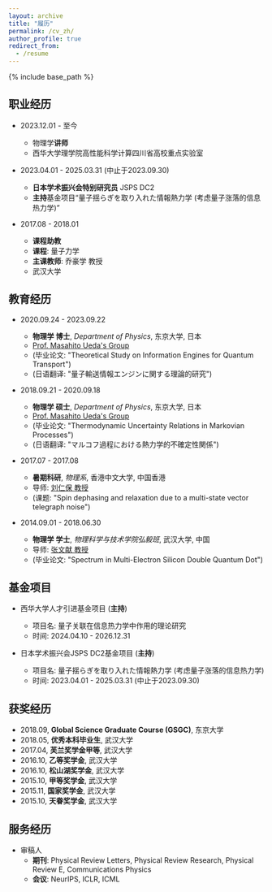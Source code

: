 ```yaml
---
layout: archive
title: "履历"
permalink: /cv_zh/
author_profile: true
redirect_from:
  - /resume
---
```


{% include base_path %}

## **职业经历**
* 2023.12.01 - 至今
  * 物理学**讲师**
  * 西华大学理学院高性能科学计算四川省高校重点实验室

* 2023.04.01 - 2025.03.31 (中止于2023.09.30)
  * **日本学术振兴会特别研究员** JSPS DC2
  * **主持**基金项目“量子揺らぎを取り入れた情報熱力学 (考虑量子涨落的信息热力学)”

* 2017.08 - 2018.01
  * **课程助教**
  * **课程**: 量子力学
  * **主课教师**: 乔豪学 教授
  * 武汉大学

## **教育经历**
* 2020.09.24 - 2023.09.22
  * **物理学 博士**,  *Department of Physics*, 东京大学, 日本
  * [Prof. Masahito Ueda's Group](http://cat.phys.s.u-tokyo.ac.jp/index-e.html)
  * (毕业论文: "Theoretical Study on Information Engines for Quantum Transport")
  * (日语翻译: "量子輸送情報エンジンに関する理論的研究")
  
* 2018.09.21 - 2020.09.18
  * **物理学 硕士**,  *Department of Physics*, 东京大学, 日本
  * [Prof. Masahito Ueda's Group](http://cat.phys.s.u-tokyo.ac.jp/index-e.html)
  * (毕业论文: "Thermodynamic Uncertainty Relations in Markovian Processes")
  * (日语翻译: "マルコフ過程における熱力学的不確定性関係")

* 2017.07 - 2017.08
  * **暑期科研**, *物理系*, 香港中文大学, 中国香港
  * 导师: [刘仁保 教授](http://www.phy.cuhk.edu.hk/rbliu/rbliu_main.html)
  * (课题: "Spin dephasing and relaxation due to a multi-state vector telegraph noise")

* 2014.09.01 - 2018.06.30
  * **物理学 学士**, *物理科学与技术学院弘毅班*, 武汉大学, 中国
  * 导师: [张文献 教授](https://wlxy.hznu.edu.cn/c/2024-08-29/2990908.shtml)
  * (毕业论文: "Spectrum in Multi-Electron Silicon Double Quantum Dot")

## **基金项目**
* 西华大学人才引进基金项目 (**主持**)
  * 项目名: 量子关联在信息热力学中作用的理论研究 
  * 时间: 2024.04.10 - 2026.12.31

* 日本学术振兴会JSPS DC2基金项目 (**主持**)
  * 项目名: 量子揺らぎを取り入れた情報熱力学 (考虑量子涨落的信息热力学)
  * 时间: 2023.04.01 - 2025.03.31  (中止于2023.09.30)
  
## **获奖经历**
* 2018.09, **Global Science Graduate Course (GSGC)**, 东京大学
* 2018.05, **优秀本科毕业生**, 武汉大学
* 2017.04, **芙兰奖学金甲等**, 武汉大学
* 2016.10, **乙等奖学金**, 武汉大学
* 2016.10, **松山湖奖学金**, 武汉大学
* 2015.10, **甲等奖学金**, 武汉大学
* 2015.11, **国家奖学金**, 武汉大学
* 2015.10, **天眷奖学金**, 武汉大学

## **服务经历**
* 审稿人
  * **期刊**: Physical Review Letters, Physical Review Research, Physical Review E, Communications Physics
  * **会议**: NeurIPS, ICLR, ICML

